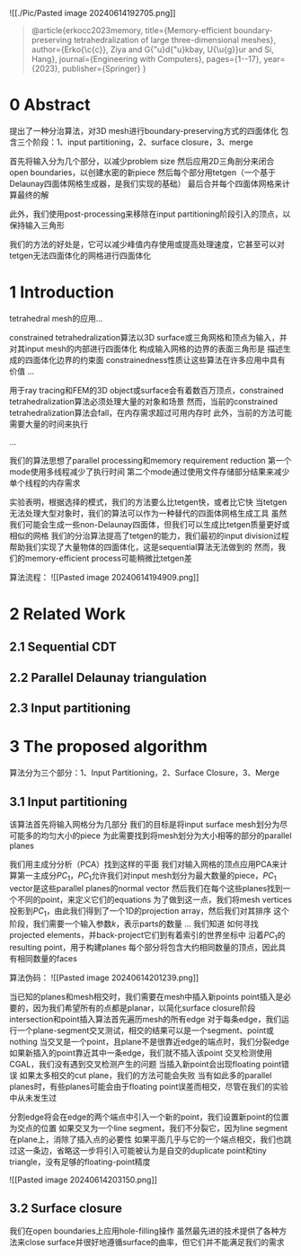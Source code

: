 ![[./Pic/Pasted image 20240614192705.png]]
> @article{erkocc2023memory,
  title={Memory-efficient boundary-preserving tetrahedralization of large three-dimensional meshes},
  author={Erko{\c{c}}, Ziya and G{\"u}d{\"u}kbay, U{\u{g}}ur and Si, Hang},
  journal={Engineering with Computers},
  pages={1--17},
  year={2023},
  publisher={Springer}
  }
  
# 0 Abstract
提出了一种分治算法，对3D mesh进行boundary-preserving方式的四面体化
包含三个阶段：1、input partitioning，2、surface closure，3、merge

首先将输入分为几个部分，以减少problem size
然后应用2D三角剖分来闭合open boundaries，以创建水密的新piece
然后每个部分用tetgen（一个基于Delaunay四面体网格生成器，是我们实现的基础）
最后合并每个四面体网格来计算最终的解

此外，我们使用post-processing来移除在input partitioning阶段引入的顶点，以保持输入三角形

我们的方法的好处是，它可以减少峰值内存使用或提高处理速度，它甚至可以对tetgen无法四面体化的网格进行四面体化
# 1 Introduction
tetrahedral mesh的应用...

constrained tetrahedralization算法以3D surface或三角网格和顶点为输入，并对其input mesh的内部进行四面体化
构成输入网格的边界的表面三角形是 描述生成的四面体化边界的约束面
constrainedness性质让这些算法在许多应用中具有价值
...

用于ray tracing和FEM的3D object或surface会有着数百万顶点，constrained tetrahedralization算法必须处理大量的对象和场景
然而，当前的constrained tetrahedralization算法会fall，在内存需求超过可用内存时
此外，当前的方法可能需要大量的时间来执行

...

我们的算法思想了parallel processing和memory requirement reduction
第一个mode使用多线程减少了执行时间
第二个mode通过使用文件存储部分结果来减少单个线程的内存需求

实验表明，根据选择的模式，我们的方法要么比tetgen快，或者比它快
当tetgen无法处理大型对象时，我们的算法可以作为一种替代的四面体网格生成工具
虽然我们可能会生成一些non-Delaunay四面体，但我们可以生成比tetgen质量更好或相似的网格
我们的分治算法提高了tetgen的能力，我们最初的input division过程帮助我们实现了大量物体的四面体化，这是sequential算法无法做到的
然而，我们的memory-efficient process可能稍微比tetgen差

算法流程：
![[Pasted image 20240614194909.png]]

# 2 Related Work
## 2.1 Sequential CDT
## 2.2 Parallel Delaunay triangulation
## 2.3 Input partitioning

# 3 The proposed algorithm
算法分为三个部分：1、Input Partitioning，2、Surface Closure，3、Merge
## 3.1 Input partitioning
该算法首先将输入网格分为几部分
我们的目标是将input surface mesh划分为尽可能多的均匀大小的piece
为此需要找到将mesh划分为大小相等的部分的parallel planes

我们用主成分分析（PCA）找到这样的平面
我们对输入网格的顶点应用PCA来计算第一主成分$PC_1$，$PC_1$允许我们对input mesh划分为最大数量的piece，$PC_1$ vector是这些parallel planes的normal vector
然后我们在每个这些planes找到一个不同的point，来定义它们的equations
为了做到这一点，我们将mesh vertices投影到$PC_1$，由此我们得到了一个1D的projection array，然后我们对其排序
这个阶段，我们需要一个输入参数$k$，表示parts的数量
...
我们知道 如何寻找projected elements，并back-project它们到有着索引的世界坐标中
沿着$PC_1$的resulting point，用于构建planes
每个部分将包含大约相同数量的顶点，因此具有相同数量的faces

算法伪码：
![[Pasted image 20240614201239.png]]

当已知的planes和mesh相交时，我们需要在mesh中插入新points
point插入是必要的，因为我们希望所有的点都是planar，以简化surface closure阶段
intersection和point插入算法首先遍历mesh的所有edge
对于每条edge，我们运行一个plane-segment交叉测试，相交的结果可以是一个segment、point或nothing
当交叉是一个point，且plane不是很靠近edge的端点时，我们分裂edge
如果新插入的point靠近其中一条edge，我们就不插入该point
交叉检测使用CGAL，我们没有遇到交叉检测产生的问题
当插入新point会出现floating point错误
如果太多相交的cut plane，我们的方法可能会失败
当有如此多的parallel planes时，有些planes可能会由于floating point误差而相交，尽管在我们的实验中从未发生过

分割edge将会在edge的两个端点中引入一个新的point，我们设置新point的位置为交点的位置
如果交叉为一个line segment，我们不分裂它，因为line segment在plane上，消除了插入点的必要性
如果平面几乎与它的一个端点相交，我们也跳过这一条边，省略这一步将引入可能被认为是自交的duplicate point和tiny triangle，没有足够的floating-point精度

![[Pasted image 20240614203150.png]]
## 3.2 Surface closure
我们在open boundaries上应用hole-filling操作
虽然最先进的技术提供了各种方法来close surface并很好地遵循surface的曲率，但它们并不能满足我们的需求

